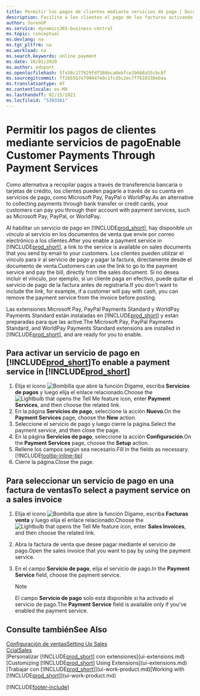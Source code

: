 ```yaml
---
title: Permitir los pagos de clientes mediante servicios de pago | Documentos de Microsoft
description: Facilite a los clientes el pago de las facturas activando los servicios de pago.
author: SorenGP
ms.service: dynamics365-business-central
ms.topic: conceptual
ms.devlang: na
ms.tgt_pltfrm: na
ms.workload: na
ms.search.keywords: online payment
ms.date: 10/01/2020
ms.author: edupont
ms.openlocfilehash: 5fa58c177629fdf386bca0ebfce2b668a55cbc8f
ms.sourcegitcommit: ff2b55b7e790447e0c1fcd5c2ec7f7610338ebaa
ms.translationtype: HT
ms.contentlocale: es-MX
ms.lasthandoff: 02/15/2021
ms.locfileid: "5393361"
---
```

# <a name="enable-customer-payments-through-payment-services"></a><span data-ttu-id="3e692-103">Permitir los pagos de clientes mediante servicios de pago</span><span class="sxs-lookup"><span data-stu-id="3e692-103">Enable Customer Payments Through Payment Services</span></span>
<span data-ttu-id="3e692-104">Como alternativa a recopilar pagos a través de transferencia bancaria o tarjetas de crédito, los clientes pueden pagarle a través de su cuenta en servicios de pago, como Microsoft Pay, PayPal o WorldPay.</span><span class="sxs-lookup"><span data-stu-id="3e692-104">As an alternative to collecting payments through bank transfer or credit cards, your customers can pay you through their account with payment services, such as Microsoft Pay, PayPal, or WorldPay.</span></span>  

<span data-ttu-id="3e692-105">Al habilitar un servicio de pago en [!INCLUDE[prod_short](includes/prod_short.md)], hay disponible un vínculo al servicio en los documentos de venta que envíe por correo electrónico a los clientes.</span><span class="sxs-lookup"><span data-stu-id="3e692-105">After you enable a payment service in [!INCLUDE[prod_short](includes/prod_short.md)], a link to the service is available on sales documents that you send by email to your customers.</span></span> <span data-ttu-id="3e692-106">Los clientes pueden utilizar el vínculo para ir al servicio de pago y pagar la factura, directamente desde el documento de venta.</span><span class="sxs-lookup"><span data-stu-id="3e692-106">Customers can use the link to go to the payment service and pay the bill, directly from the sales document.</span></span> <span data-ttu-id="3e692-107">Si no desea incluir el vínculo, por ejemplo, si un cliente paga en efectivo, puede quitar el servicio de pago de la factura antes de registrarla.</span><span class="sxs-lookup"><span data-stu-id="3e692-107">If you don't want to include the link, for example, if a customer will pay with cash, you can remove the payment service from the invoice before posting.</span></span>  

<span data-ttu-id="3e692-108">Las extensiones Microsoft Pay, PayPal Payments Standard y WorldPay Payments Standard están instaladas en [!INCLUDE[prod_short](includes/prod_short.md)] y están preparadas para que las active.</span><span class="sxs-lookup"><span data-stu-id="3e692-108">The Microsoft Pay, PayPal Payments Standard, and WorldPay Payments Standard extensions are installed in [!INCLUDE[prod_short](includes/prod_short.md)], and are ready for you to enable.</span></span>  

## <a name="to-enable-a-payment-service-in-prod_short"></a><span data-ttu-id="3e692-109">Para activar un servicio de pago en [!INCLUDE[prod_short](includes/prod_short.md)]</span><span class="sxs-lookup"><span data-stu-id="3e692-109">To enable a payment service in [!INCLUDE[prod_short](includes/prod_short.md)]</span></span>
1. <span data-ttu-id="3e692-110">Elija el icono ![Bombilla que abre la función Dígame](media/ui-search/search_small.png "Dígame qué desea hacer"), escriba **Servicios de pagos** y luego elija el enlace relacionado.</span><span class="sxs-lookup"><span data-stu-id="3e692-110">Choose the ![Lightbulb that opens the Tell Me feature](media/ui-search/search_small.png "Tell me what you want to do") icon, enter **Payment Services**, and then choose the related link.</span></span>  
2. <span data-ttu-id="3e692-111">En la página **Servicios de pago**, seleccione la acción **Nuevo**.</span><span class="sxs-lookup"><span data-stu-id="3e692-111">On the **Payment Services** page, choose the **New** action.</span></span>  
3. <span data-ttu-id="3e692-112">Seleccione el servicio de pago y luego cierre la página.</span><span class="sxs-lookup"><span data-stu-id="3e692-112">Select the payment service, and then close the page.</span></span>  
4. <span data-ttu-id="3e692-113">En la página **Servicios de pago**, seleccione la acción **Configuración**.</span><span class="sxs-lookup"><span data-stu-id="3e692-113">On the **Payment Services** page, choose the **Setup** action.</span></span>  
5. <span data-ttu-id="3e692-114">Rellene los campos según sea necesario.</span><span class="sxs-lookup"><span data-stu-id="3e692-114">Fill in the fields as necessary.</span></span> [!INCLUDE[tooltip-inline-tip](includes/tooltip-inline-tip_md.md)]  
6. <span data-ttu-id="3e692-115">Cierre la página.</span><span class="sxs-lookup"><span data-stu-id="3e692-115">Close the page.</span></span>  

## <a name="to-select-a-payment-service-on-a-sales-invoice"></a><span data-ttu-id="3e692-116">Para seleccionar un servicio de pago en una factura de ventas</span><span class="sxs-lookup"><span data-stu-id="3e692-116">To select a payment service on a sales invoice</span></span>
1. <span data-ttu-id="3e692-117">Elija el icono ![Bombilla que abre la función Dígame](media/ui-search/search_small.png "Dígame qué desea hacer"), escriba **Facturas venta** y luego elija el enlace relacionado.</span><span class="sxs-lookup"><span data-stu-id="3e692-117">Choose the ![Lightbulb that opens the Tell Me feature](media/ui-search/search_small.png "Tell me what you want to do") icon, enter **Sales Invoices**, and then choose the related link.</span></span>  
2. <span data-ttu-id="3e692-118">Abra la factura de venta que desee pagar mediante el servicio de pago.</span><span class="sxs-lookup"><span data-stu-id="3e692-118">Open the sales invoice that you want to pay by using the payment service.</span></span>  
3. <span data-ttu-id="3e692-119">En el campo **Servicio de pago**, elija el servicio de pago.</span><span class="sxs-lookup"><span data-stu-id="3e692-119">In the **Payment Service** field, choose the payment service.</span></span>  

    > [!NOTE]  
    > <span data-ttu-id="3e692-120">El campo **Servicio de pago** solo está disponible si ha activado el servicio de pago.</span><span class="sxs-lookup"><span data-stu-id="3e692-120">The **Payment Service** field is available only if you've enabled the payment service.</span></span>  

## <a name="see-also"></a><span data-ttu-id="3e692-121">Consulte también</span><span class="sxs-lookup"><span data-stu-id="3e692-121">See Also</span></span>  
[<span data-ttu-id="3e692-122">Configuración de ventas</span><span class="sxs-lookup"><span data-stu-id="3e692-122">Setting Up Sales</span></span>](sales-setup-sales.md)  
[<span data-ttu-id="3e692-123">Ccial</span><span class="sxs-lookup"><span data-stu-id="3e692-123">Sales</span></span>](sales-manage-sales.md)  
<span data-ttu-id="3e692-124">[Personalizar [!INCLUDE[prod_short](includes/prod_short.md)] con extensiones](ui-extensions.md)</span><span class="sxs-lookup"><span data-stu-id="3e692-124">[Customizing [!INCLUDE[prod_short](includes/prod_short.md)] Using Extensions](ui-extensions.md)</span></span>  
<span data-ttu-id="3e692-125">[Trabajar con [!INCLUDE[prod_short](includes/prod_short.md)]](ui-work-product.md)</span><span class="sxs-lookup"><span data-stu-id="3e692-125">[Working with [!INCLUDE[prod_short](includes/prod_short.md)]](ui-work-product.md)</span></span>  


[!INCLUDE[footer-include](includes/footer-banner.md)]